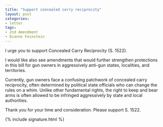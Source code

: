```yaml
---
title: "Support concealed carry reciprocity"
layout: post
categories:
- letter
tags:
- 2nd Amendment
- Dianne Feinstein
---
```


I urge you to support Concealed Carry Reciprocity (S. 1522).

I would like also see amendments that would further strengthen protections in this bill for gun owners in aggressively anti-gun states, localities, and territories.

Currently, gun owners face a confusing patchwork of concealed carry reciprocity, often determined by political state officials who can change the rules on a whim. Unlike other fundamental rights, the right to keep and bear arms is often allowed to be infringed aggressively by state and local authorities.

Thank you for your time and consideration. Please support S. 1522.

{% include signature.html %}
